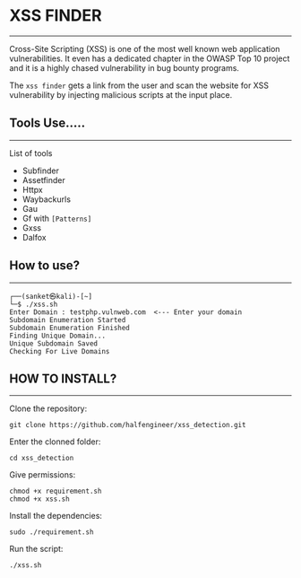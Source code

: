 # XSS FINDER 
---

Cross-Site Scripting (XSS) is one of the most well known web application vulnerabilities. It even has a dedicated chapter in the OWASP Top 10 project and it is a highly chased vulnerability in bug bounty programs.

The  `xss finder` gets a link from the user and scan the website for XSS vulnerability by injecting malicious scripts at the input place.

## Tools Use.....
---
List of tools   

* Subfinder
* Assetfinder
* Httpx
* Waybackurls
* Gau
* Gf with `[Patterns]`
* Gxss
* Dalfox

## How to use?
***
```
┌──(sanket㉿kali)-[~]
└─$ ./xss.sh 
Enter Domain : testphp.vulnweb.com  <--- Enter your domain
Subdomain Enumeration Started
Subdomain Enumeration Finished
Finding Unique Domain...
Unique Subdomain Saved
Checking For Live Domains
```

## HOW TO INSTALL?
---
Clone the repository:
```
git clone https://github.com/halfengineer/xss_detection.git
```

Enter the clonned folder:
```
cd xss_detection
```
Give permissions:
```
chmod +x requirement.sh
chmod +x xss.sh
```
Install the dependencies:
```
sudo ./requirement.sh
```
Run the script:
```
./xss.sh
